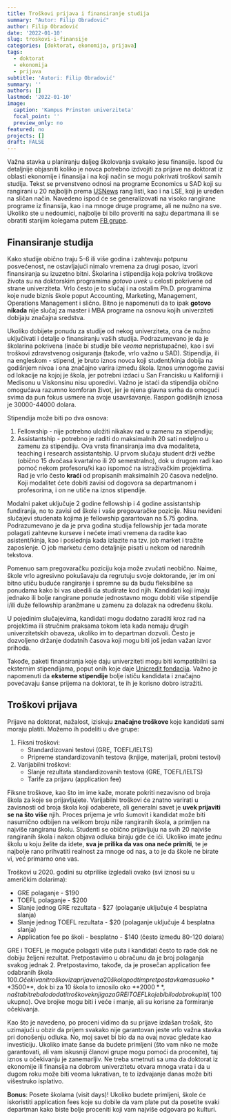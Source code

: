```yaml
---
title: Troškovi prijava i finansiranje studija
summary: "Autor: Filip Obradović"
author: Filip Obradović
date: '2022-01-10'
slug: troskovi-i-finansije
categories: [doktorat, ekonomija, prijava]
tags:
  - doktorat
  - ekonomija
  - prijava
subtitle: 'Autori: Filip Obradović'
summary: ''
authors: []
lastmod: '2022-01-10' 
image:
  caption: 'Kampus Prinston univerziteta'
  focal_point: ''
  preview_only: no
featured: no
projects: []
draft: FALSE
---
```

Važna stavka u planiranju daljeg školovanja svakako jesu finansije. Ispod ću detaljnije objasniti koliko je novca potrebno izdvojiti za prijave na doktorat iz oblasti ekonomije i finansija i na koji način se mogu pokrivati troškovi samih studija. Tekst se prvenstveno odnosi na programe  Economics u SAD koji su rangirani u 20 najboljih prema [USNews](https://www.usnews.com/best-graduate-schools/top-humanities-schools/economics-rankings) rang listi, kao i na LSE, koji je uređen na sličan način. Navedeno ispod će se generalizovati na visoko rangirane programe iz finansija, kao i na mnoge druge programe, ali ne nužno na sve. Ukoliko ste u nedoumici, najbolje bi bilo proveriti na sajtu departmana ili se obratiti starijim kolegama putem [FB grupe](https://www.facebook.com/groups/serbianeconbusiness).

## Finansiranje studija

Kako studije obično traju 5-6 ili više godina i zahtevaju potpunu posvećenost, ne ostavljajući nimalo vremena za drugi posao, izvori finansiranja su izuzetno bitni. Školarina i stipendija koja pokriva troškove života su na doktorskim programima *gotovo uvek* u celosti pokrivene od strane univerziteta. Vrlo često je to slučaj i na ostalim Ph.D. programima koje nude biznis škole poput Accounting, Marketing, Management, Operations Management i slično. Bitno je napomenuti da to ipak **gotovo nikada** nije slučaj za master i MBA programe na osnovu kojih univerziteti dobijaju značajna sredstva. 

Ukoliko dobijete ponudu za studije od nekog univerziteta, ona će nužno uključivati i detalje o finansiranju vaših studija. Podrazumevano je da je školarina pokrivena (inače bi studije bile *veoma* nepristupačne), kao i svi troškovi zdravstvenog osiguranja (takođe, vrlo važno u SAD). Stipendija, ili na engleskom - stipend, je bruto iznos novca koji student/kinja dobija na godišnjem nivoa i ona značajno varira između škola. Iznos umnogome zavisi od lokacije na kojoj je škola, jer potrebni izdaci u San Francisku u Kaliforniji i Medisonu u Viskonsinu nisu uporedivi. Važno je istaći da stipendija obično omogućava razumno komforan život, jer je njena glavna svrha da omogući svima da pun fokus usmere na svoje usavršavanje. Raspon godišnjih iznosa je 30000-44000 dolara.

Stipendija može biti po dva osnova:
1) Fellowship - nije potrebno uložiti nikakav rad u zamenu za stipendiju;
2) Assistantship - potrebno je raditi do maksimalnih 20 sati nedeljno u zamenu za stipendiju. Ova vrsta finansiranja ima dva modaliteta, teaching i research assistantship. U prvom slučaju student drži vežbe (obično 15 dvočasa kvartalno ili 20 semestralno), dok u drugom radi kao pomoć nekom profesoru/ki kao ispomoć na istraživačkim projektima. Rad je vrlo često **kraći** od propisanih maksimalnih 20 časova nedeljno. Koji modalitet ćete dobiti zavisi od dogovora sa departmanom i profesorima, i on ne utiče na iznos stipendije.

Modalni paket uključuje 2 godine fellowship i 4 godine assistantship fundiranja, no to zavisi od škole i vaše pregovaračke pozicije. Nisu neviđeni slučajevi studenata kojima je fellowship garantovan na 5.75 godina. Podrazumevano je da je prva godina studija fellowship jer tada morate polagati zahtevne kurseve i nećete imati vremena da radite kao asistent/kinja, kao i poslednja kada izlazite na tzv. job market i tražite zaposlenje. O job marketu ćemo detaljnije pisati u nekom od narednih tekstova.

Pomenuo sam pregovaračku poziciju koja može zvučati neobično. Naime, škole vrlo agresivno pokušavaju da regrutuju svoje doktorande, jer im oni bitno utiču buduće rangiranje i spremne su da budu fleksibilne sa ponudama kako bi vas ubedili da studirate kod njih. Kandidati koji imaju jednako ili bolje rangirane ponude jednostavno mogu dobiti više stipendije i/ili duže fellowship aranžmane u zamenu za dolazak na određenu školu.

U pojedinim slučajevima, kandidati mogu dodatno zaraditi kroz rad na projektima ili stručnim praksama tokom leta kada nemaju drugih univerzitetskih obaveza, ukoliko im to departman dozvoli. Često je dozvoljeno držanje dodatnih časova koji mogu biti još jedan važan izvor prihoda.

Takođe, paketi finansiranja koje daju univerziteti mogu biti kompatibilni sa eksternim stipendijama, poput onih koje daje [Unicredit fondacija](https://www.unicreditgroup.eu/en/unicreditfoundation/initiatives/study-and-research/our-winners.html). Važno je napomenuti da **eksterne stipendije** bolje ističu kandidata i značajno povećavaju šanse prijema na doktorat, te ih je korisno dobro istražiti.

## Troškovi prijava	

Prijave na doktorat, nažalost, iziskuju **značajne troškove** koje kandidati sami moraju platiti. Možemo ih podeliti u dve grupe:
1) Fiksni troškovi:
	- Standardizovani testovi (GRE, TOEFL/IELTS)
	- Pripreme standardizovanih testova (knjige, materijali, probni testovi)
2) Varijabilni troškovi:
	- Slanje rezultata standardizovanih testova (GRE, TOEFL/IELTS)
	- Tarife za prijavu (application fee)

Fiksne troškove, kao što im ime kaže, morate pokriti nezavisno od broja škola za koje se prijavljujete. Varijabilni troškovi će znatno varirati u zavisnosti od broja škola koji odaberete, ali generalni savet je **uvek prijaviti se na što više** njih. Proces prijema je vrlo šumovit i kandidat može biti nasumično odbijen na velikom broju niže rangiranih škola, a primljen na najviše rangiranu školu. Studenti se obično prijavljuju na svih 20 najviše rangiranih škola i nakon objava odluka biraju gde će ići. Ukoliko imate jednu školu u koju želite da idete, **sva je prilika da vas ona neće primiti**, te je najbolje rano prihvatiti realnost za mnoge od nas, a to je da škole ne birate vi, već primarno one vas.

Troškovi u 2020. godini su otprilike izgledali ovako (svi iznosi su u američkim dolarima):
- GRE polaganje - $190
- TOEFL polaganje - $200
- Slanje jednog GRE rezultata - $27 (polaganje uključuje 4 besplatna slanja)
- Slanje jednog TOEFL rezultata - $20 (polaganje uključuje 4 besplatna slanja)
- Application fee po školi - besplatno - $140 (često između 80-120 dolara)

GRE i TOEFL je moguće polagati više puta i kandidati često to rade dok ne dobiju željeni rezultat. Pretpostavimo u obračunu da je broj polaganja svakog jednak 2. Pretpostavimo, takođe, da je prosečan application fee odabranih škola $100. Očekivani troškovi za prijave na 20 škola pod tim pretpostavkama su oko **$3500**, dok bi za 10 škola to iznosilo oko **$2000**, na šta bi trebalo dodati troškove knjiga za GRE i TOEFL koje bi bilo dobro kupiti (~$100 ukupno). Ove brojke mogu biti i veće i manje, ali su korisne za formiranje očekivanja.

Kao što je navedeno, po proceni vidimo da su prijave izdašan trošak, što uzimajući u obzir da prijem svakako nije garantovan jeste vrlo važna stavka pri donošenju odluka. No, moj savet bi bio da na ovaj novac gledate kao investiciju. Ukoliko imate šanse da budete primljeni (što vam niko ne može garantovati, ali vam iskusniji članovi grupe mogu pomoći da procenite), taj iznos u očekivanju je zanemarljiv. Ne treba smetnuti sa uma da doktorat iz ekonomije ili finansija na dobrom univerzitetu otvara mnoga vrata i da u dugom roku može biti veoma lukrativan, te to izdvajanje danas može biti višestruko isplativo.

**Bonus**: Posete školama (visit days)! Ukoliko budete primljeni, škole će iskoristiti application fees koje su dobile da vam plate put da posetite svaki departman kako biste bolje proceniti koji vam najviše odgovara po kulturi.


